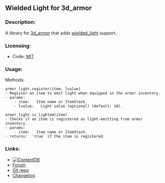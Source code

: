 ## Wielded Light for 3d_armor

### Description:

A library for [3d_armor](https://content.minetest.net/packages/stu/3d_armor/) that adds [wielded_light](https://content.minetest.net/packages/bell07/wielded_light/) support.

### Licensing:

- Code: [MIT](LICENSE.txt)

### Usage:

Methods:
```
armor_light.register(item, lvalue)
- Register an item to emit light when equipped in the armor inventory.
- params:
	- item:   Item name or ItemStack.
	- lvalue:	Light value (optional) (default: 10).

armor_light.is_lighted(item)
- Checks if an item is registered as light-emitting from armor inventory.
- params:
	- item:   Item name or ItemStack.
- returns:  `true` if the item is registered.
```

### Links:

- [![ContentDB](https://img.shields.io/static/v1?label=ContentDB&message=3D%20Armor%20Light&color=%23375a7f&logo=minetest)](https://content.minetest.net/packages/AntumDeluge/3d_armor_light/)
- [Forum](https://forum.minetest.net/viewtopic.php?t=27034)
- [Git repo](https://github.com/AntumMT/mod-3d_armor_light)
- [Changelog](changelog.txt)

